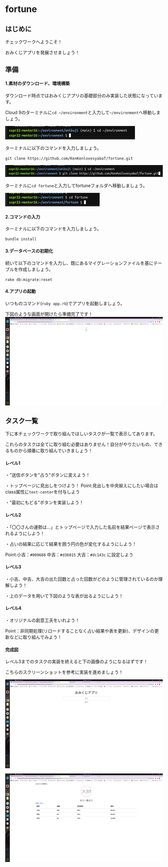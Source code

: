 # fortune

## はじめに
チェックワークへようこそ！

おみくじアプリを発展させましょう！


## 準備
#### 1.素材のダウンロード、環境構築
ダウンロード時点ではおみくじアプリの基礎部分のみ実装した状態になっています。

Cloud 9のターミナルに`cd ~/environment`と入力して`~/environment`へ移動しましょう。

![page1](https://github.com/KenKenlovesyabaT/fortune/blob/images/1.png?raw=true)

ターミナルに以下のコマンドを入力しましょう。

`git clone https://github.com/KenKenlovesyabaT/fortune.git`

![page2](https://github.com/KenKenlovesyabaT/fortune/blob/images/2.png?raw=true)

ターミナルに`cd fortune`と入力してfortuneフォルダへ移動しましょう。

![page3](https://github.com/KenKenlovesyabaT/fortune/blob/images/3.png?raw=true)

#### 2.コマンドの入力
ターミナルに以下のコマンドを入力しましょう。

`bundle install`

#### 3.データベースの初期化

続いて以下のコマンドを入力し、既にあるマイグレーションファイルを基にテーブルを作成しましょう。

`rake db:migrate:reset`

#### 4.アプリの起動

いつものコマンド(`ruby app.rb`)でアプリを起動しましょう。

下図のような画面が開けたら準備完了です！
![top-page](https://github.com/KenKenlovesyabaT/fortune/blob/images/top.png?raw=true)

## タスク一覧
下に本チェックワークで取り組んでほしいタスクが一覧で表示してあります。

これらのタスクは全てに取り組む必要はありません！自分がやりたいもの、できるものから順番に取り組んでいきましょう！

#### レベル1
・"送信ボタンを"占う"ボタンに変えよう！

・トップページに見出しをつけよう！
Point:見出しを中央揃えにしたい場合はclass属性に`text-center`を付与しよう

・"最初にもどる"ボタンを実装しよう！
#### レベル2
・「〇〇さんの運勢は...」とトップページで入力した名前を結果ページで表示されるようにしよう！

・占いの結果に応じて結果を囲う円の色が変化するようにしよう！

Point:小吉：`#009688` 中吉：`#d36015` 大吉：`#dc143c` に設定しよう

#### レベル3
・小吉、中吉、大吉の出た回数と占った回数がどのように管理されているのか理解しよう！

・上のデータを用いて下図のような表が出るようにしよう！
#### レベル4
・オリジナルの創意工夫をいれよう！

Point：非同期処理(リロードすることなく占い結果や表を更新)、デザインの更新などに取り組んでみよう！

#### 完成図

レベル3までのタスクの実装を終えると下の画像のようになるはずです！

こちらのスクリーンショットを参考に実装を進めましょう！

![page4](https://github.com/KenKenlovesyabaT/fortune/blob/images/4.png?raw=true)

![page5](https://github.com/KenKenlovesyabaT/fortune/blob/images/5.png?raw=true)